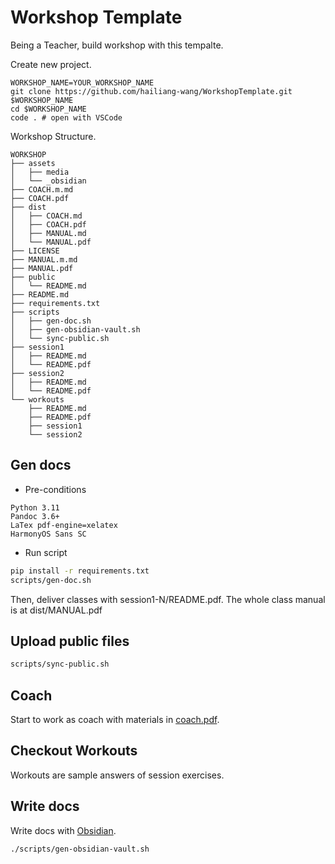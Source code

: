 # Workshop Template

Being a Teacher, build workshop with this tempalte.

Create new project.

```
WORKSHOP_NAME=YOUR_WORKSHOP_NAME
git clone https://github.com/hailiang-wang/WorkshopTemplate.git $WORKSHOP_NAME
cd $WORKSHOP_NAME
code . # open with VSCode
```

Workshop Structure.

```
WORKSHOP
├── assets
│   ├── media
│   └── _obsidian
├── COACH.m.md
├── COACH.pdf
├── dist
│   ├── COACH.md
│   ├── COACH.pdf
│   ├── MANUAL.md
│   └── MANUAL.pdf
├── LICENSE
├── MANUAL.m.md
├── MANUAL.pdf
├── public
│   └── README.md
├── README.md
├── requirements.txt
├── scripts
│   ├── gen-doc.sh
│   ├── gen-obsidian-vault.sh
│   └── sync-public.sh
├── session1
│   ├── README.md
│   └── README.pdf
├── session2
│   ├── README.md
│   └── README.pdf
└── workouts
    ├── README.md
    ├── README.pdf
    ├── session1
    └── session2
```

## Gen docs

* Pre-conditions

```
Python 3.11
Pandoc 3.6+
LaTex pdf-engine=xelatex
HarmonyOS Sans SC
```

* Run script

```bash
pip install -r requirements.txt
scripts/gen-doc.sh
```

Then, deliver classes with session1-N/README.pdf. The whole class manual is at dist/MANUAL.pdf

## Upload public files

```bash
scripts/sync-public.sh
```

## Coach

Start to work as coach with materials in [coach.pdf](./coach.pdf).


## Checkout Workouts

Workouts are sample answers of session exercises.

## Write docs

Write docs with [Obsidian](https://obsidian.md/).

```
./scripts/gen-obsidian-vault.sh
```